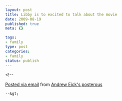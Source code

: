 ```yaml
--- 
layout: post
title: Libby is to excited to talk about the movie
date: 2009-08-19
published: true
meta: {}

tags: 
- family
type: post
categories: 
- family
status: publish
---
```

&lt;!--  

  [Posted via email](http://posterous.com)   from [Andrew Eick's posterous](http://andreweick.posterous.com/libby-is-to-excited-to-talk-about-the-movie)  

    --&gt;

